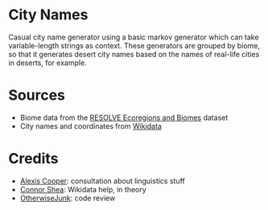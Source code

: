 # City Names
Casual city name generator using a basic markov generator which can take variable-length strings as context. These generators are grouped by biome, so that it generates desert city names based on the names of real-life cities in deserts, for example.

# Sources
- Biome data from the [RESOLVE Ecoregions and Biomes](https://www.arcgis.com/home/item.html?id=37ea320eebb647c6838c23f72abae5ef) dataset
- City names and coordinates from [Wikidata](https://w.wiki/8$XZ)

# Credits
- [Alexis Cooper](https://github.com/AACooper1): consultation about linguistics stuff
- [Connor Shea](https://github.com/connorshea): Wikidata help, in theory
- [OtherwiseJunk](https://github.com/OtherwiseJunk): code review